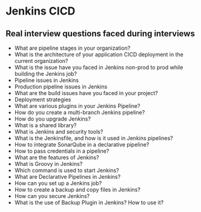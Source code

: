 # Jenkins CICD
## Real interview questions faced during interviews

- What are pipeline stages in your organization?
- What is the architecture of your application CICD deployment in the current organization?
- What is the issue have you faced in Jenkins non-prod to prod while building the Jenkins job?
- Pipeline issues in Jenkins
- Production pipeline issues in Jenkins
- What are the build issues have you faced in your project?
- Deployment strategies
- What are various plugins in your Jenkins Pipeline?
- How do you create a multi-branch Jenkins pipeline?
- How do you upgrade Jenkins?
- What is a shared library?
- What is Jenkins and security tools?
- What is the Jenkinsfile, and how is it used in Jenkins pipelines?
- How to integrate SonarQube in a declarative pipeline?
- How to pass credentials in a pipeline?
- What are the features of Jenkins?
- What is Groovy in Jenkins?
- Which command is used to start Jenkins?
- What are Declarative Pipelines in Jenkins?
- How can you set up a Jenkins job?
- How to create a backup and copy files in Jenkins?
- How can you secure Jenkins?
- What is the use of Backup Plugin in Jenkins? How to use it?
